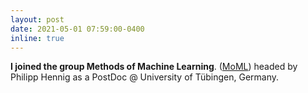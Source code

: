 ```yaml
---
layout: post
date: 2021-05-01 07:59:00-0400
inline: true
---
```


**I joined the group Methods of Machine Learning**.
([MoML](https://uni-tuebingen.de/en/fakultaeten/mathematisch-naturwissenschaftliche-fakultaet/fachbereiche/informatik/lehrstuehle/methoden-des-maschinellen-lernens/personen/))
headed by Philipp Hennig as a PostDoc @ University of T&uuml;bingen, Germany.

